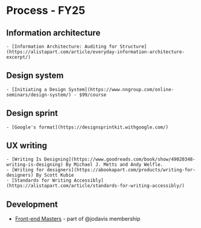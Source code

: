 # Process - FY25

## Information architecture
    - [Information Architecture: Auditing for Structure](https://alistapart.com/article/everyday-information-architecture-excerpt/)
## Design system
    - [Initiating a Design System](https://www.nngroup.com/online-seminars/design-system/) - $99/course
##  Design sprint
    - [Google's format](https://designsprintkit.withgoogle.com/)
##  UX writing
    - [Writing Is Designing](https://www.goodreads.com/book/show/49020348-writing-is-designing) By Michael J. Metts and Andy Welfle.
    - [Writing for designers](https://abookapart.com/products/writing-for-designers) By Scott Kubie
    - [Standards for Writing Accessibly](https://alistapart.com/article/standards-for-writing-accessibly/)
## Development
  - [Front-end Masters](https://frontendmasters.com/) - part of @jodavis membership
